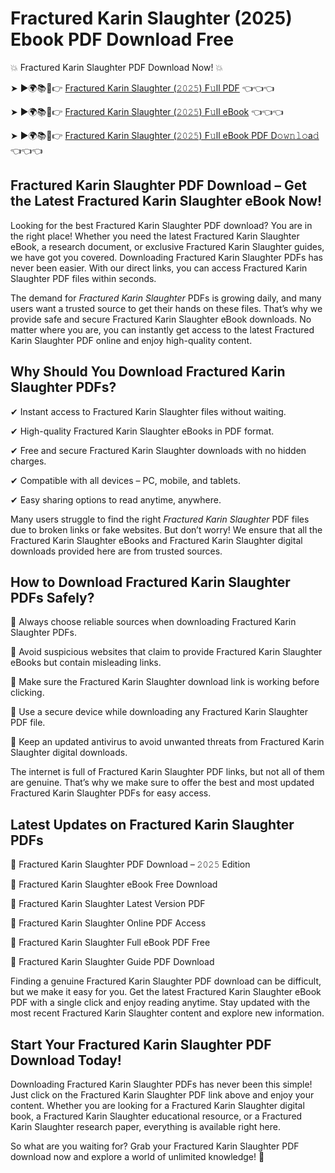 # Fractured Karin Slaughter (2025) Ebook PDF Download Free

💥 Fractured Karin Slaughter PDF Download Now! 💥

➤ ►🌍📚📱👉 [Fractured Karin Slaughter (𝟸𝟶𝟸𝟻) F𝚞ll PDF](https://getpdf.xyz/fractured-karin-slaughter) 👈👈👈


➤ ►🌍📚📱👉 [Fractured Karin Slaughter (𝟸𝟶𝟸𝟻) F𝚞ll eBook](https://getpdf.xyz/fractured-karin-slaughter) 👈👈👈


➤ ►🌍📚📱👉 [Fractured Karin Slaughter (𝟸𝟶𝟸𝟻) F𝚞ll eBook PDF D𝚘𝚠𝚗𝚕𝚘a𝚍](https://getpdf.xyz/fractured-karin-slaughter) 👈👈👈


## Fractured Karin Slaughter PDF Download – Get the Latest Fractured Karin Slaughter eBook Now!

Looking for the best Fractured Karin Slaughter PDF download? You are in the right place! Whether you need the latest Fractured Karin Slaughter eBook, a research document, or exclusive Fractured Karin Slaughter guides, we have got you covered. Downloading Fractured Karin Slaughter PDFs has never been easier. With our direct links, you can access Fractured Karin Slaughter PDF files within seconds.

The demand for *Fractured Karin Slaughter* PDFs is growing daily, and many users want a trusted source to get their hands on these files. That’s why we provide safe and secure Fractured Karin Slaughter eBook downloads. No matter where you are, you can instantly get access to the latest Fractured Karin Slaughter PDF online and enjoy high-quality content.

## Why Should You Download Fractured Karin Slaughter PDFs?

✔ Instant access to Fractured Karin Slaughter files without waiting.

✔ High-quality Fractured Karin Slaughter eBooks in PDF format.

✔ Free and secure Fractured Karin Slaughter downloads with no hidden charges.

✔ Compatible with all devices – PC, mobile, and tablets.

✔ Easy sharing options to read anytime, anywhere.

Many users struggle to find the right *Fractured Karin Slaughter* PDF files due to broken links or fake websites. But don’t worry! We ensure that all the Fractured Karin Slaughter eBooks and Fractured Karin Slaughter digital downloads provided here are from trusted sources.

## How to Download Fractured Karin Slaughter PDFs Safely?

📌 Always choose reliable sources when downloading Fractured Karin Slaughter PDFs.

📌 Avoid suspicious websites that claim to provide Fractured Karin Slaughter eBooks but contain misleading links.

📌 Make sure the Fractured Karin Slaughter download link is working before clicking.

📌 Use a secure device while downloading any Fractured Karin Slaughter PDF file.

📌 Keep an updated antivirus to avoid unwanted threats from Fractured Karin Slaughter digital downloads.

The internet is full of Fractured Karin Slaughter PDF links, but not all of them are genuine. That’s why we make sure to offer the best and most updated Fractured Karin Slaughter PDFs for easy access.

## Latest Updates on Fractured Karin Slaughter PDFs

🔹 Fractured Karin Slaughter PDF Download – 𝟸𝟶𝟸𝟻 Edition

🔹 Fractured Karin Slaughter eBook Free Download

🔹 Fractured Karin Slaughter Latest Version PDF

🔹 Fractured Karin Slaughter Online PDF Access

🔹 Fractured Karin Slaughter Full eBook PDF Free

🔹 Fractured Karin Slaughter Guide PDF Download

Finding a genuine Fractured Karin Slaughter PDF download can be difficult, but we make it easy for you. Get the latest Fractured Karin Slaughter eBook PDF with a single click and enjoy reading anytime. Stay updated with the most recent Fractured Karin Slaughter content and explore new information.

## Start Your Fractured Karin Slaughter PDF Download Today!

Downloading Fractured Karin Slaughter PDFs has never been this simple! Just click on the Fractured Karin Slaughter PDF link above and enjoy your content. Whether you are looking for a Fractured Karin Slaughter digital book, a Fractured Karin Slaughter educational resource, or a Fractured Karin Slaughter research paper, everything is available right here.

So what are you waiting for? Grab your Fractured Karin Slaughter PDF download now and explore a world of unlimited knowledge! 🚀